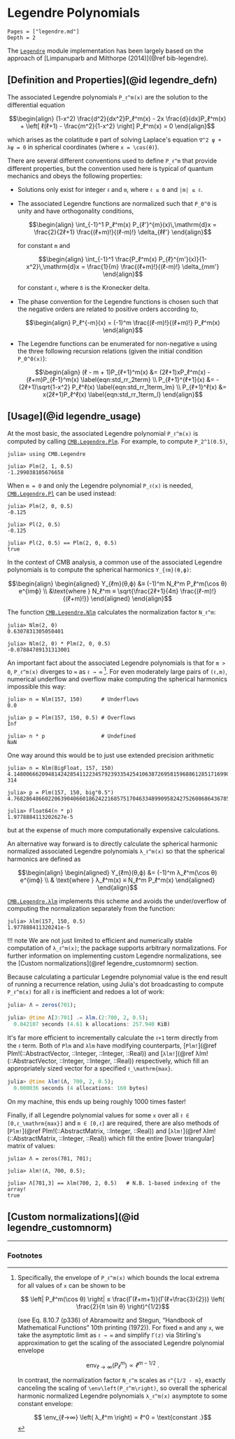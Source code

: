 # Legendre Polynomials

```@contents
Pages = ["legendre.md"]
Depth = 2
```

The [`Legendre`](@ref) module implementation has been largely based on the approach of
[Limpanuparb and Milthorpe (2014)](@ref bib-legendre).

## [Definition and Properties](@id legendre_defn)

The associated Legendre polynomials ``P_ℓ^m(x)`` are the solution to the differential
equation
```math
\begin{align}
    (1-x^2) \frac{d^2}{dx^2}P_ℓ^m(x) - 2x \frac{d}{dx}P_ℓ^m(x) + \left[ ℓ(ℓ+1) -
        \frac{m^2}{1-x^2} \right] P_ℓ^m(x) = 0
\end{align}
```
which arises as the colatitude ``θ`` part of solving Laplace's equation
``∇^2 ψ + λψ = 0`` in spherical coordinates (where ``x = \cos(θ)``).

There are several different conventions used to define ``P_ℓ^m`` that provide
different properties, but the convention used here is typical of quantum
mechanics and obeys the following properties:

* Solutions only exist for integer ``ℓ`` and ``m``, where ``ℓ ≤ 0`` and ``|m| ≤ ℓ``.

* The associated Legendre functions are normalized such that ``P_0^0`` is unity and have
  orthogonality conditions,
  ```math
  \begin{align}
      \int_{-1}^1 P_ℓ^m(x) P_{ℓ'}^{m}(x)\,\mathrm{d}x
          = \frac{2}{2ℓ+1} \frac{(ℓ+m)!}{(ℓ-m)!}
          \delta_{ℓℓ'}
  \end{align}
  ```
  for constant ``m`` and
  ```math
  \begin{align}
      \int_{-1}^1 \frac{P_ℓ^m(x) P_{ℓ}^{m'}(x)}{1-x^2}\,\mathrm{d}x
          = \frac{1}{m} \frac{(ℓ+m)!}{(ℓ-m)!} \delta_{mm'}
  \end{align}
  ```
  for constant ``ℓ``, where ``δ`` is the Kronecker delta.

* The phase convention for the Legendre functions is chosen such that the negative orders
  are related to positive orders according to,
  ```math
  \begin{align}
      P_ℓ^{-m}(x) = (-1)^m \frac{(ℓ-m)!}{(ℓ+m)!} P_ℓ^m(x)
  \end{align}
  ```

* The Legendre functions can be enumerated for non-negative ``m`` using the three
  following recursion relations (given the initial condition ``P_0^0(x)``):
  ```math
  \begin{align}
      (ℓ - m + 1)P_{ℓ+1}^m(x) &= (2ℓ+1)xP_ℓ^m(x) - (ℓ+m)P_{ℓ-1}^m(x)
      \label{eqn:std_rr_2term}
      \\
      P_{ℓ+1}^{ℓ+1}(x) &= -(2ℓ+1)\sqrt{1-x^2} P_ℓ^ℓ(x)
      \label{eqn:std_rr_1term_lm}
      \\
      P_{ℓ+1}^ℓ(x) &= x(2ℓ+1)P_ℓ^ℓ(x)
      \label{eqn:std_rr_1term_l}
  \end{align}
  ```

## [Usage](@id legendre_usage)

At the most basic, the associated Legendre polynomial ``P_ℓ^m(x)`` is computed by calling
[`CMB.Legendre.Plm`](@ref). For example, to compute ``P_2^1(0.5)``,
```jldoctest PlmUsage
julia> using CMB.Legendre

julia> Plm(2, 1, 0.5)
-1.299038105676658
```
When ``m = 0`` and only the Legendre polynomial ``P_ℓ(x)`` is needed,
[`CMB.Legendre.Pl`](@ref) can be used instead:
```jldoctest PlmUsage
julia> Plm(2, 0, 0.5)
-0.125

julia> Pl(2, 0.5)
-0.125

julia> Pl(2, 0.5) == Plm(2, 0, 0.5)
true
```

In the context of CMB analysis, a common use of the associated Legendre polynomials is to
compute the spherical harmonics ``Y_{ℓm}(θ,ϕ)``:
```math
\begin{align}
    \begin{aligned}
    Y_{ℓm}(θ,ϕ) &≡ (-1)^m N_ℓ^m P_ℓ^m(\cos θ) e^{imϕ} \\
    &\text{where } N_ℓ^m ≡ \sqrt{\frac{2ℓ+1}{4π} \frac{(ℓ-m)!}{(ℓ+m)!}}
    \end{aligned}
\end{align}
```
The function [`CMB.Legendre.Nlm`](@ref) calculates the normalization factor ``N_ℓ^m``:
```jldoctest PlmUsage
julia> Nlm(2, 0)
0.6307831305050401

julia> Nlm(2, 0) * Plm(2, 0, 0.5)
-0.07884789131313001
```

An important fact about the associated Legendre polynomials is that for
``m > 0``, ``P_ℓ^m(x)`` diverges to ``∞`` as ``ℓ → ∞`` [^1].
For even moderately large pairs of ``(ℓ,m)``, numerical underflow and overflow make
computing the spherical harmonics impossible this way:
```jldoctest PlmUsage
julia> n = Nlm(157, 150)      # Underflows
0.0

julia> p = Plm(157, 150, 0.5) # Overflows
Inf

julia> n * p                  # Undefined
NaN
```

One way around this would be to just use extended precision arithmetic
```jldoctest PlmUsage
julia> n = Nlm(BigFloat, 157, 150)
4.14800666209481424285411223457923933542541063872695815968861285171699012214351e-314

julia> p = Plm(157, 150, big"0.5")
4.768286486602206390406601862422168575170463348990958242752608686436785229641202e+308

julia> Float64(n * p)
1.9778884113202627e-5
```
but at the expense of much more computationally expensive calculations.

An alternative way forward is to directly calculate the spherical harmonic normalized
associated Legendre polynomials ``λ_ℓ^m(x)`` so that the spherical harmonics are
defined as
```math
\begin{align}
    \begin{aligned}
    Y_{ℓm}(θ,ϕ) &= (-1)^m λ_ℓ^m(\cos θ) e^{imϕ} \\
    & \text{where } λ_ℓ^m(x) ≡ N_ℓ^m P_ℓ^m(x)
    \end{aligned}
\end{align}
```
[`CMB.Legendre.λlm`](@ref) implements this scheme and avoids the under/overflow of
computing the normalization separately from the function:
```jldoctest PlmUsage
julia> λlm(157, 150, 0.5)
1.977888411320241e-5
```

!!! note
    We are not just limited to efficient and numerically stable computation of
    ``λ_ℓ^m(x)``; the package supports arbitrary normalizations.  For further
    information on implementing custom Legendre normalizations, see the [Custom
    normalizations](@ref legendre_customnorm) section.

Because calculating a particular Legendre polynomial value is the end result of running
a recurrence relation, using Julia's dot broadcasting to compute ``P_ℓ^m(x)``
for all ``ℓ`` is inefficient and redoes a lot of work:
```julia
julia> Λ = zeros(701);

julia> @time Λ[3:701] .= λlm.(2:700, 2, 0.5);
  0.042107 seconds (4.61 k allocations: 257.940 KiB)
```
It's far more efficient to incrementally calculate the ``ℓ+1`` term directly from the
``ℓ`` term.
Both of `Plm` and `λlm` have modifying counterparts,
[`Plm!`](@ref Plm!(::AbstractVector, ::Integer, ::Integer, ::Real)) and
[`λlm!`](@ref λlm!(::AbstractVector, ::Integer, ::Integer, ::Real)) respectively,
which fill an appropriately sized vector for a specified ``ℓ_\mathrm{max}``.
```julia
julia> @time λlm!(Λ, 700, 2, 0.5);
  0.000036 seconds (4 allocations: 160 bytes)
```
On my machine, this ends up being roughly 1000 times faster!

Finally, if all Legendre polynomial values for some ``x`` over all
``ℓ ∈ [0,ℓ_\mathrm{max}]`` and ``m ∈ [0,ℓ]`` are required, there are also methods of
[`Plm!`](@ref Plm!(::AbstractMatrix, ::Integer, ::Real)) and
[`λlm!`](@ref λlm!(::AbstractMatrix, ::Integer, ::Real))
which fill the entire [lower triangular] matrix of values:
```jldoctest PlmUsage
julia> Λ = zeros(701, 701);

julia> λlm!(Λ, 700, 0.5);

julia> Λ[701,3] == λlm(700, 2, 0.5)   # N.B. 1-based indexing of the array!
true
```

## [Custom normalizations](@id legendre_customnorm)

---

### Footnotes

[^1]:
    Specifically, the envelope of ``P_ℓ^m(x)`` which bounds the local extrema
    for all values of ``x`` can be shown to be
    ```math
        \left| P_ℓ^m(\cos θ) \right| ≤ \frac{Γ(ℓ+m+1)}{Γ(ℓ+\frac{3}{2})}
            \left( \frac{2}{π \sin θ} \right)^{1/2}
    ```
    (see Eq. 8.10.7 (p336) of Abramowitz and Stegun, “Handbook of Mathematical
    Functions” 10th printing (1972)).
    For fixed ``m`` and any ``x``, we take the asymptotic limit as ``ℓ → ∞`` and simplify
    ``Γ(z)`` via Stirling's approximation to get the scaling of the associated Legendre
    polynomial envelope
    ```math
        \DeclareMathOperator*{\env}{env}
        \env_{ℓ→∞}\left( P_ℓ^m \right) ∝ ℓ^{m - 1/2} \text{ .}
    ```
    In contrast, the normalization factor ``N_ℓ^m`` scales as ``ℓ^{1/2 - m}``,
    exactly canceling the scaling of ``\env\left(P_ℓ^m\right)``, so overall the spherical
    harmonic normalized Legendre polynomials ``λ_ℓ^m(x)`` asymptote to some constant
    envelope:
    ```math
        \env_{ℓ→∞} \left( λ_ℓ^m \right) ∝ ℓ^0 = \text{constant .}
    ```
